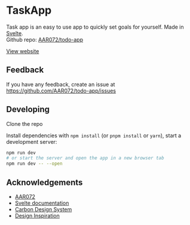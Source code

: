 
# TaskApp

Task app is an easy to use app to quickly set goals for yourself. Made in [Svelte](https://svelte.dev/).    
Github repo: [AAR072/todo-app](https://github.com/AAR072/todo-app/)

[View website](https://task-master.pages.dev/)

## Feedback

If you have any feedback, create an issue at https://github.com/AAR072/todo-app/issues


## Developing

Clone the repo

Install dependencies with `npm install` (or `pnpm install` or `yarn`), start a development server:

```bash
npm run dev
# or start the server and open the app in a new browser tab
npm run dev -- --open
```

## Acknowledgements
- [AAR072](https://github.com/AAR072)
- [Svelte documentation](https://svelte.dev/docs)
- [Carbon Design System](https://carbondesignsystem.com/)
- [Design Inspiration](https://vocalize.cloud/)

